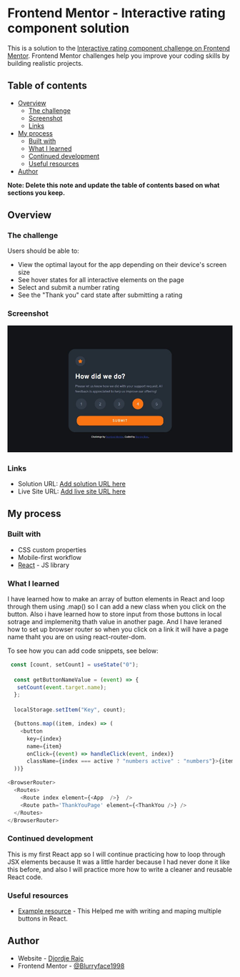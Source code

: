 # Frontend Mentor - Interactive rating component solution

This is a solution to the [Interactive rating component challenge on Frontend Mentor](https://www.frontendmentor.io/challenges/interactive-rating-component-koxpeBUmI). Frontend Mentor challenges help you improve your coding skills by building realistic projects. 

## Table of contents

- [Overview](#overview)
  - [The challenge](#the-challenge)
  - [Screenshot](#screenshot)
  - [Links](#links)
- [My process](#my-process)
  - [Built with](#built-with)
  - [What I learned](#what-i-learned)
  - [Continued development](#continued-development)
  - [Useful resources](#useful-resources)
- [Author](#author)

**Note: Delete this note and update the table of contents based on what sections you keep.**

## Overview

### The challenge

Users should be able to:

- View the optimal layout for the app depending on their device's screen size
- See hover states for all interactive elements on the page
- Select and submit a number rating
- See the "Thank you" card state after submitting a rating

### Screenshot

![](./src/images/screenshot.JPG)

### Links

- Solution URL: [Add solution URL here](https://your-solution-url.com)
- Live Site URL: [Add live site URL here](https://your-live-site-url.com)

## My process

### Built with

- CSS custom properties
- Mobile-first workflow
- [React](https://reactjs.org/) - JS library

### What I learned

I have learned how to make an array of button elements in React and loop through them using .map() so I can add a new class when you click on the button. Also i have learned how to store input from those buttons in local sotrage and implemenitg thath value in another page. And I have leraned how to set up browser router so when you click on a link it will have a page name thaht you are on using react-router-dom.

To see how you can add code snippets, see below:

```js
 const [count, setCount] = useState("0");

  const getButtonNameValue = (event) => {
   setCount(event.target.name);
  };
  
  localStorage.setItem("Key", count);
```

```js
  {buttons.map((item, index) => (
    <button 
      key={index}
      name={item} 
      onClick={(event) => handleClick(event, index)}
      className={index === active ? "numbers active" : "numbers"}>{item}</button>
  ))}
```

```js
<BrowserRouter>
  <Routes>
    <Route index element={<App  />}  />
    <Route path='ThankYouPage' element={<ThankYou />} />
  </Routes>
</BrowserRouter>
```

### Continued development

This is my first React app so I will continue practicing how to loop through JSX elements because It was a little harder because I had never done it like this before, and also I will practice more how to write a cleaner and reusable React code.

### Useful resources

- [Example resource](https://dev.to/ramonak/react-how-to-create-a-custom-button-group-component-in-5-minutes-3lfd) - This Helped me with writing and maping multiple buttons in React.

## Author

- Website - [Djordje Rajc](https://www.your-site.com)
- Frontend Mentor - [@Blurryface1998](https://www.frontendmentor.io/profile/Blurryface1998)